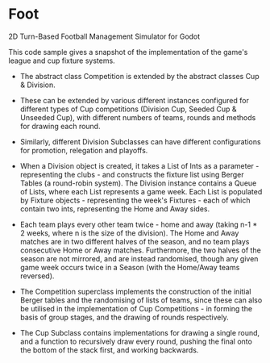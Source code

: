 # Foot
2D Turn-Based Football Management Simulator for Godot

This code sample gives a snapshot of the implementation of the game's league and cup fixture systems.

- The abstract class Competition is extended by the abstract classes Cup & Division.

- These can be extended by various different instances configured for different types of Cup competitions (Division Cup, Seeded Cup & Unseeded Cup), with different numbers of teams, rounds and methods for drawing each round.

- Similarly, different Division Subclasses can have different configurations for promotion, relegation and playoffs.

- When a Division object is created, it takes a List of Ints as a parameter - representing the clubs - and constructs the fixture list using Berger Tables (a round-robin system). The Division instance contains a Queue of Lists, where each List represents a game week. Each List is populated by Fixture objects - representing the week's Fixtures - each of which contain two ints, representing the Home and Away sides.

- Each team plays every other team twice - home and away (taking n-1 * 2 weeks, where n is the size of the division). The Home and Away matches are in two different halves of the season, and no team plays consecutive Home or Away matches. Furthermore, the two halves of the season are not mirrored, and are instead randomised, though any given game week occurs twice in a Season (with the Home/Away teams reversed).

- The Competition superclass implements the construction of the initial Berger tables and the randomising of lists of teams, since these can also be utilised in the implementation of Cup Competitions - in forming the basis of group stages, and the drawing of rounds respectively.

- The Cup Subclass contains implementations for drawing a single round, and a function to recursively draw every round, pushing the final onto the bottom of the stack first, and working backwards.
